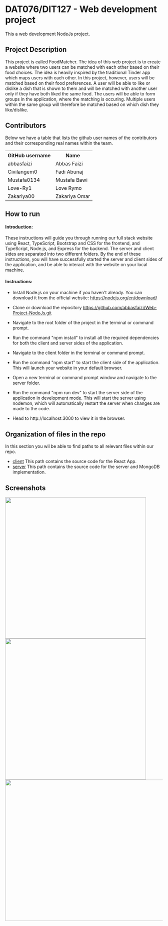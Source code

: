 # DAT076/DIT127 - Web development project
This a web development NodeJs project.


## Project Description
This project is called FoodMatcher. The idea of this web project is to create a website where two users can be matched with each other based on their food choices. The idea is heavily inspired by the traditional Tinder app which maps users with each other. In this project, however, users will be matched based on their food preferences. A user will be able to like or dislike a dish that is shown to them and will be matched with another user only if they have both liked the same food. The users will be able to form groups in the application, where the matching is occuring. Multiple users within the same group will therefore be matched based on which dish they like/dislike. 


## Contributors 
Below we have a table that lists the github user names of the contributors and their corresponding real names within the team.

<table>
  <tr>
    <th>GitHub username</th>
    <th>Name</th>
  </tr>
    <td>abbasfaizi</td>
    <td>Abbas Faizi</td>
  <tr>
    
  </tr>
  <tr>
    <td>Civilangem0</td>
    <td>Fadi Abunaj</td>
  </tr>
  <tr>
    <td>Mustafa0134</td>
    <td>Mustafa Bawi</td>
  </tr>
  <tr>
    <td>Love-Ry1</td>
    <td>Love Rymo</td>
  </tr>
  <tr>
    <td>Zakariya00</td>
    <td>Zakariya Omar</td>
  </tr>
  
</table>

## How to run

#### Introduction:
These instructions will guide you through running our full stack website using React, TypeScript, Bootstrap and CSS for the frontend, and TypeScript, Node.js, and Express for the backend. The server and client sides are separated into two different folders. By the end of these instructions, you will have successfully started the server and client sides of the application, and be able to interact with the website on your local machine.

#### Instructions:

* Install Node.js on your machine if you haven't already. You can download it from the official website: https://nodejs.org/en/download/

* Clone or download the repository https://github.com/abbasfaizi/Web-Project-NodeJs.git

* Navigate to the root folder of the project in the terminal or command prompt.

* Run the command "npm install" to install all the required dependencies for both the client and server sides of the application.

* Navigate to the client folder in the terminal or command prompt.

* Run the command "npm start" to start the client side of the application. This will launch your website in your default browser.

* Open a new terminal or command prompt window and navigate to the server folder.

* Run the command "npm run dev" to start the server side of the application in development mode. This will start the server using nodemon, which will automatically restart the server when changes are made to the code.

* Head to http://localhost:3000 to view it in the browser.

## Organization of files in the repo

In this section you wil be able to find paths to all relevant files within our repo.

- [client](https://github.com/abbasfaizi/Web-Project-NodeJs/tree/main/client) This path contains the source code for the React App.
- [server](https://github.com/abbasfaizi/Web-Project-NodeJs/tree/main/server) This path contains the source code for the server and MongoDB implementation. 



## Screenshots

<img src="https://cdn.discordapp.com/attachments/774229742848442392/1084903428901326928/image.png" width=450px height=450px />

<img src="https://cdn.discordapp.com/attachments/774229742848442392/1084903589387972718/image.png" width=450px height=450px />

<img src="https://cdn.discordapp.com/attachments/774229742848442392/1084903899191836723/image.png" width=550px height=450px />


